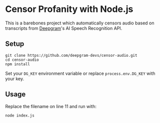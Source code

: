 # Censor Profanity with Node.js

This is a barebones project which automatically censors audio based on transcripts from [Deepgram](http://deepgram.com)'s AI Speech Recognition API.

## Setup

```
git clone https://github.com/deepgram-devs/censor-audio.git
cd censor-audio
npm install
```

Set your `DG_KEY` environment variable or replace `process.env.DG_KEY` with your key.

## Usage

Replace the filename on line 11 and run with:

```
node index.js
```
